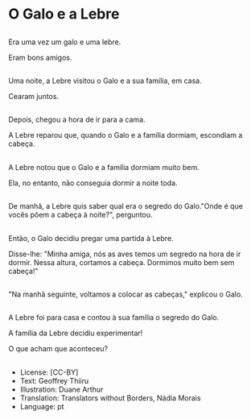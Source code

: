 # O Galo e a Lebre

##
Era uma vez um galo e uma lebre.

Eram bons amigos.

##
Uma noite, a Lebre visitou o Galo e a sua família, em casa.

Cearam juntos.

##
Depois, chegou a hora de ir para a cama.

A Lebre reparou que, quando o Galo e a família dormiam, escondiam a cabeça.

##
A Lebre notou que o Galo e a família dormiam muito bem.

Ela, no entanto, não conseguia dormir a noite toda.

##
De manhã, a Lebre quis saber qual era o segredo do Galo."Onde é que vocês põem a cabeça à noite?", perguntou.

##
Então, o Galo decidiu pregar uma partida à Lebre.

Disse-lhe: "Minha amiga, nós as aves temos um segredo na hora de ir dormir. Nessa altura, cortamos a cabeça. Dormimos muito bem sem cabeça!"

##
"Na manhã seguinte, voltamos a colocar as cabeças," explicou o Galo.

##
A Lebre foi para casa e contou à sua família o segredo do Galo.

A família da Lebre decidiu experimentar!

O que acham que aconteceu?

##
* License: [CC-BY]
* Text: Geoffrey Thiiru
* Illustration: Duane Arthur
* Translation: Translators without Borders, Nádia Morais
* Language: pt
